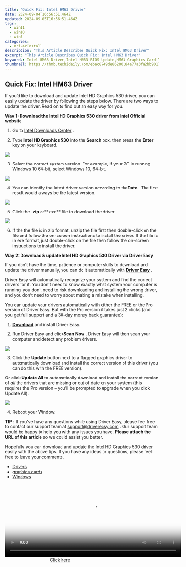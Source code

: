 ```yaml
---
title: "Quick Fix: Intel HM63 Driver"
date: 2024-09-04T16:56:51.464Z
updated: 2024-09-05T16:56:51.464Z
tags:
  - win11
  - win10
  - win7
categories:
  - DriverInstall
description: "This Article Describes Quick Fix: Intel HM63 Driver"
excerpt: "This Article Describes Quick Fix: Intel HM63 Driver"
keywords: Intel HM63 Driver,Intel HM63 BIOS Update,HM63 Graphics Card Troubleshooting,Intel Chipset Compatibility Guide,Quick Fix for HM63 System Issues,Intel HM63 Driver Installation Guide,Optimized Performance with HM63 Driver
thumbnail: https://thmb.techidaily.com/ebac8749de86200184a77a3fa2bb901785d67bf12335ea2d0dc0b871ccf2113a.jpg
---
```


## Quick Fix: Intel HM63 Driver

 If you’d like to download and update Intel HD Graphics 530 driver, you can easily update the driver by following the steps below. There are two ways to update the driver. Read on to find out an easy way for you.

 **Way 1: Download the Intel HD Graphics 530 driver from Intel Official website**

 1) Go to [Intel Downloads Center](https://downloadcenter.intel.com/) .
  
 2) Type **Intel HD Graphics 530** into the **Search**  box, then press the **Enter** key on your keyboard.

![](https://images.drivereasy.com/wp-content/uploads/2018/05/img_5b05373582556.jpg)

 3) Select the correct system version. For example, if your PC is running Windows 10 64-bit, select Windows 10, 64-bit.

![](https://images.drivereasy.com/wp-content/uploads/2018/05/img_5b053888f2f39.jpg)

 4) You can identify the latest driver version according to the**Date** . The first result would always be the latest version.

![](https://images.drivereasy.com/wp-content/uploads/2018/05/img_5b05384ab5177.jpg)

 5) Click the **.zip** or**.exe** file to download the driver.

![](https://images.drivereasy.com/wp-content/uploads/2018/05/img_5b0537a7392a2.jpg)

 6) If the the file is in zip format, unzip the file first then double-click on the file and follow the on-screen instructions to install the driver. If the file is in exe format, just double-click on the file then follow the on-screen instructions to install the driver.

 **Way 2: Download & update Intel HD Graphics 530 Driver via Driver Easy**

 If you don’t have the time, patience or computer skills to download and update the driver manually, you can do it automatically with **[Driver Easy](https://tools.techidaily.com/drivereasy/download/)** .

 Driver Easy will automatically recognize your system and find the correct drivers for it. You don’t need to know exactly what system your computer is running, you don’t need to risk downloading and installing the wrong driver, and you don’t need to worry about making a mistake when installing.

 You can update your drivers automatically with either the FREE or the Pro version of Driver Easy. But with the Pro version it takes just 2 clicks (and you get full support and a 30-day money back guarantee):

 1) **[Download](https://tools.techidaily.com/drivereasy/download/)**   and install Driver Easy.

 2) Run Driver Easy and click**Scan Now** . Driver Easy will then scan your computer and detect any problem drivers.

![](https://images.drivereasy.com/wp-content/uploads/2018/05/img_5b093396a1a90.jpg)

3) Click the **Update**  button next to a flagged graphics driver to automatically download and install the correct version of this driver (you can do this with the FREE version).

Or click **Update All**  to automatically download and install the correct version of _all_  the drivers that are missing or out of date on your system (this requires the Pro version – you’ll be prompted to upgrade when you click Update All).

![](https://images.drivereasy.com/wp-content/uploads/2018/05/img_5b09336d79bfb.jpg)

4) Reboot your Window.

**TIP** : If you’ve have any questions while using Driver Easy, please feel free to contact our support team at [support@drivereasy.com](https://tools.techidaily.com/drivereasy/download/) . Our support team would be happy to help you with any issues you have. **Please attach the URL of this article** so we could assist you better.

 Hopefully you can download and update the Intel HD Graphics 530 driver easily with the above tips. If you have any ideas or questions, please feel free to leave your comments.

* [Drivers](https://tools.techidaily.com/drivereasy/download/)
* [graphics cards](https://tools.techidaily.com/drivereasy/download/)
* [Windows](https://tools.techidaily.com/drivereasy/download/)

<ins class="adsbygoogle"
     style="display:block"
     data-ad-format="autorelaxed"
     data-ad-client="ca-pub-7571918770474297"
     data-ad-slot="1223367746"></ins>



<ins class="adsbygoogle"
     style="display:block"
     data-ad-client="ca-pub-7571918770474297"
     data-ad-slot="8358498916"
     data-ad-format="auto"
     data-full-width-responsive="true"></ins>







<!-- affiliate ads begin -->
<span id="1982461">
					<video width="576" height="240" style="cursor:pointer"
           poster="//a.impactradius-go.com/display-clicktoplayimage/1982461.png"
           onclick="if(!this.playClicked){this.play();this.setAttribute('controls',true);this.playClicked=true;}">
	   <source src="//a.impactradius-go.com/display-ad/22993-1982461">
	   <img src="//a.impactradius-go.com/display-clicktoplayimage/1982461.png" style="border: none; height: 100%; width: 100%; object-fit: contain">
	</video>
	<div style="width:360px;text-align:center"><a href="javascript:window.open(decodeURIComponent('https%3A%2F%2Fhomestyler.sjv.io%2Fc%2F5597632%2F1982461%2F22993'), '_blank');void(0);">Click here</a></div>
</span>
<img height="0" width="0" src="https://imp.pxf.io/i/5597632/1982461/22993" style="position:absolute;visibility:hidden;" border="0" />
<!-- affiliate ads end -->